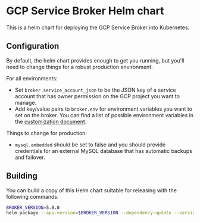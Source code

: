 # GCP Service Broker Helm chart

This is a helm chart for deploying the GCP Service Broker into Kubernetes.

## Configuration

By default, the helm chart provides enough to get you running, but you'll need
to change things for a robust production environment.

For all environments:

* Set `broker.service_account_json` to be the JSON key of a service account that
  has owner permission on the GCP project you want to manage.
* Add key/value pairs to `broker.env` for environment variables you want to set
  on the broker. You can find a list of possible environment variables in the
  [customization document](https://github.com/GoogleCloudPlatform/gcp-service-broker/blob/master/docs/customization.md).

Things to change for production:

* `mysql.embedded` should be set to false and you should provide credentials
  for an external MySQL database that has automatic backups and failover.

## Building

You can build a copy of this Helm chart suitable for releasing with the following commands:

``` .sh
BROKER_VERSION=5.0.0
helm package --app-version=$BROKER_VERSION --dependency-update --version=$BROKER_VERSION .
```
